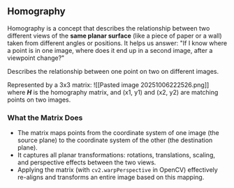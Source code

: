 ## Homography
Homography is a concept that describes the relationship between two different views of the **same planar surface** (like a piece of paper or a wall) taken from different angles or positions. It helps us answer: "If I know where a point is in one image, where does it end up in a second image, after a viewpoint change?"

Describes the relationship between one point on two on different images.

Represented by a 3x3 matrix:
![[Pasted image 20251006222526.png]]
where ***H*** is the homography matrix, and (x1, y1) and (x2, y2) are matching points on two images.
### What the Matrix Does
- The matrix maps points from the coordinate system of one image (the source plane) to the coordinate system of the other (the destination plane).[](https://www.productteacher.com/quick-product-tips/homography-for-computer-vision-product-managers)
- It captures all planar transformations: rotations, translations, scaling, and perspective effects between the two views.[](https://www.geeksforgeeks.org/computer-vision/what-is-homography-how-to-estimate-homography-between-two-images/)
- Applying the matrix (with `cv2.warpPerspective` in OpenCV) effectively re-aligns and transforms an entire image based on this mapping.